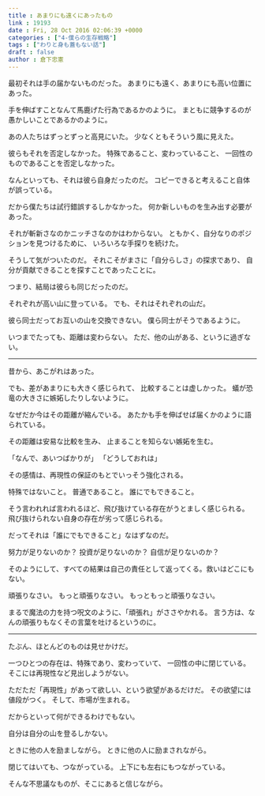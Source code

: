 ```yaml
---
title : あまりにも遠くにあったもの
link : 19193
date : Fri, 28 Oct 2016 02:06:39 +0000
categories : ["4-僕らの生存戦略"]
tags : ["わりと身も蓋もない話"]
draft : false
author : 倉下忠憲
---
```


最初それは手の届かないものだった。
あまりにも遠く、あまりにも高い位置にあった。

手を伸ばすことなんて馬鹿げた行為であるかのように。
まともに競争するのが愚かしいことであるかのように。

あの人たちはずっとずっと高見にいた。
少なくともそういう風に見えた。

彼らもそれを否定しなかった。
特殊であること、変わっていること、
一回性のものであることを否定しなかった。

なんといっても、それは彼ら自身だったのだ。
コピーできると考えること自体が誤っている。

だから僕たちは試行錯誤するしかなかった。
何か新しいものを生み出す必要があった。

それが斬新さなのかニッチさなのかはわからない。
ともかく、自分なりのポジションを見つけるために、
いろいろな手探りを続けた。

そうして気がついたのだ。
それこそがまさに「自分らしさ」の探求であり、
自分が貢献できることを探すことであったことに。

つまり、結局は彼らも同じだったのだ。

それぞれが高い山に登っている。
でも、それはそれぞれの山だ。

彼ら同士だってお互いの山を交換できない。
僕ら同士がそうであるように。

いつまでたっても、距離は変わらない。
ただ、他の山がある、というに過ぎない。

<hr />

昔から、あこがれはあった。

でも、差があまりにも大きく感じられて、
比較することは虚しかった。
蟻が恐竜の大きさに嫉妬したりしないように。

なぜだか今はその距離が縮んでいる。
あたかも手を伸ばせば届くかのように語られている。

その距離は安易な比較を生み、
止まることを知らない嫉妬を生む。

「なんで、あいつばかりが」
「どうしておれは」

その感情は、再現性の保証のもとでいっそう強化される。

特殊ではないこと。
普通であること。
誰にでもできること。

そう言われれば言われるほど、飛び抜けている存在がうとましく感じられる。
飛び抜けられない自身の存在が劣って感じられる。

だってそれは「誰にでもできること」なはずなのだ。

努力が足りないのか？
投資が足りないのか？
自信が足りないのか？

そのようにして、すべての結果は自己の責任として返ってくる。救いはどこにもない。

頑張りなさい。
もっと頑張りなさい。
もっともっと頑張りなさい。

まるで魔法の力を持つ呪文のように、「頑張れ」がささやかれる。
言う方は、なんの頑張りもなくその言葉を吐けるというのに。

<hr />

たぶん、ほとんどのものは見せかけだ。

一つひとつの存在は、特殊であり、変わっていて、
一回性の中に閉じている。
そこには再現性など見出しようがない。

ただただ「再現性」があって欲しい、という欲望があるだけだ。
その欲望には値段がつく。
そして、市場が生まれる。

だからといって何ができるわけでもない。

自分は自分の山を登るしかない。

ときに他の人を励ましながら。
ときに他の人に励まされながら。

閉じてはいても、つながっている。
上下にも左右にもつながっている。

そんな不思議なものが、そこにあると信じながら。


